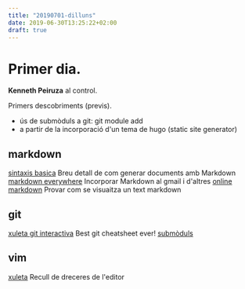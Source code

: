 ```yaml
---
title: "20190701-dilluns"
date: 2019-06-30T13:25:22+02:00
draft: true
---
```

# Primer dia.  

**Kenneth Peiruza** al control.   

Primers descobriments (previs).   

- ús de submòduls a git: git module add   
- a partir de la incorporació d'un tema de hugo (static site generator)  

## markdown  
[sintaxis basica](https://www.markdownguide.org/basic-syntax)  Breu detall de com generar documents amb Markdown
[markdown everywhere](https://markdown-here.com/)  Incorporar Markdown al gmail i d'altres
[online markdown](https://stackedit.io/)  Provar com se visuaitza un text markdown

## git  
[xuleta git interactiva](https://ndpsoftware.com/git-cheatsheet.html)  Best git cheatsheet ever! 
[submòduls](https://www.vogella.com/tutorials/GitSubmodules/article.html)  

## vim  
[xuleta](https://vim.rtorr.com/)  Recull de dreceres de l'editor

